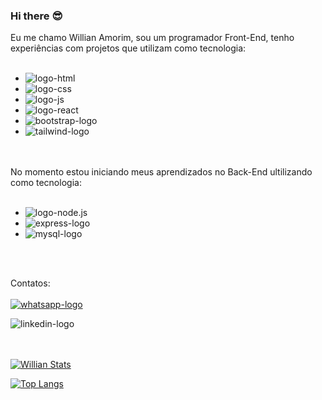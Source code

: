 ### Hi there :sunglasses:

Eu me chamo Willian Amorim, sou um programador Front-End, tenho experiências com projetos que utilizam como tecnologia:
<br>
<br>
   - <img src="https://img.shields.io/badge/HTML5-E34F26?style=for-the-badge&logo=html5&logoColor=white" alt="logo-html" />
   - <img src="https://img.shields.io/badge/CSS3-1572B6?style=for-the-badge&logo=css3&logoColor=white" alt="logo-css"/>
   - <img src="https://img.shields.io/badge/JavaScript-323330?style=for-the-badge&logo=javascript&logoColor=F7DF1E" alt="logo-js"/>
   - <img src="https://img.shields.io/badge/React-20232A?style=for-the-badge&logo=react&logoColor=61DAFB" alt="logo-react"/>
   - <img src="https://img.shields.io/badge/Bootstrap-563D7C?style=for-the-badge&logo=bootstrap&logoColor=white" alt="bootstrap-logo" />
   - <img src="https://img.shields.io/badge/Tailwind_CSS-38B2AC?style=for-the-badge&logo=tailwind-css&logoColor=white" alt="tailwind-logo" />
 
<br>
<br>
 No momento estou iniciando meus aprendizados no Back-End ultilizando como tecnologia:
 <br>
 <br>
 
  - <img src="https://img.shields.io/badge/Node.js-43853D?style=for-the-badge&logo=node.js&logoColor=white" alt="logo-node.js"/>
  - <img src="https://img.shields.io/badge/Express.js-404D59?style=for-the-badge" alt="express-logo" />
  - <img src="https://img.shields.io/badge/MySQL-00000F?style=for-the-badge&logo=mysql&logoColor=white" alt="mysql-logo" />
  
<br>
<br>

Contatos:
<br>
<br>
  <a href="https://wa.me/5598988047432">
  <img src="https://img.shields.io/badge/WhatsApp-25D366?style=for-the-badge&logo=whatsapp&logoColor=white" alt="whatsapp-logo" />
  </a>
  
  <a>
  <img src="https://img.shields.io/badge/LinkedIn-0077B5?style=for-the-badge&logo=linkedin&logoColor=white" alt="linkedin-logo" />
  </a>
<br>
<br>
<br>
  
  [![Willian Stats](https://github-readme-stats.vercel.app/api?username=WillianAmorim&show_icons=true&theme=dracula)](https://github.com/anuraghazra/github-readme-stats)
  
  [![Top Langs](https://github-readme-stats.vercel.app/api/top-langs/?username=WillianAmorim&theme=dracula)](https://github.com/anuraghazra/github-readme-stats)

 

